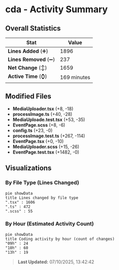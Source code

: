 # cda - Activity Summary 

## Overall Statistics

| Stat                   | Value                                                             |
| ---------------------- | ----------------------------------------------------------------- |
| **Lines Added** (➕)   | 1896                                          |
| **Lines Removed** (➖) | 237                                        |
| **Net Change** (↕)    | 1659                |
| **Active Time** (⌚)   | 169 minutes |


## Modified Files
- **MediaUploader.tsx** (+8, -18)
- **processImage.ts** (+40, -28)
- **MediaUploade.test.tsx** (+53, -35)
- **EventPage.scss** (+8, -6)
- **config.ts** (+23, -0)
- **processImage.test.ts** (+267, -114)
- **EventPage.tsx** (+0, -10)
- **MediaUploader.scss** (+15, -26)
- **EventPage.test.tsx** (+1482, -0)

## Visualizations

### By File Type (Lines Changed)

```mermaid
pie showData
title Lines changed by file type
".tsx" : 1606
".ts" : 472
".scss" : 55
```

### By Hour (Estimated Activity Count)

```mermaid
pie showData
title Coding activity by hour (count of changes)
"09h" : 24
"10h" : 60
"13h" : 19
```


> **Last Updated:** 07/10/2025, 13:42:42